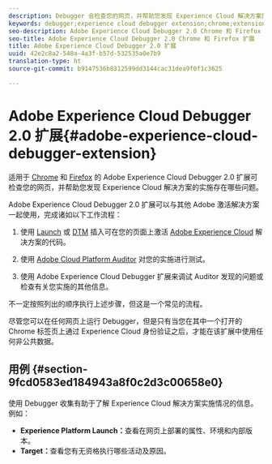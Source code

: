 ```yaml
---
description: Debugger 会检查您的网页，并帮助您发现 Experience Cloud 解决方案的实施存在哪些问题
keywords: debugger;experience cloud debugger extension;chrome;extension
seo-description: Adobe Experience Cloud Debugger 2.0 Chrome 和 Firefox 扩展技术文档 - 检查您的网页，并了解您的 Experience Cloud 解决方案实施中存在的问题
seo-title: Adobe Experience Cloud Debugger 2.0 Chrome 和 Firefox 扩展
title: Adobe Experience Cloud Debugger 2.0 扩展
uuid: 42e2c8a2-548a-4a3f-b57d-532535a0e7b9
translation-type: ht
source-git-commit: b9147536b8312599dd3144cac31dea9f0f1c3625

---
```



# Adobe Experience Cloud Debugger 2.0 扩展{#adobe-experience-cloud-debugger-extension}

适用于 [Chrome](https://chrome.google.com/webstore/detail/adobe-experience-cloud-de/ocdmogmohccmeicdhlhhgepeaijenapj) 和 [Firefox](https://addons.mozilla.org/zh-CN/firefox/addon/adobe-experience-platform-dbg/) 的 Adobe Experience Cloud Debugger 2.0 扩展可检查您的网页，并帮助您发现 Experience Cloud 解决方案的实施存在哪些问题。

Adobe Experience Cloud Debugger 2.0 扩展可以与其他 Adobe 激活解决方案一起使用，完成诸如以下工作流程：

1. 使用 [Launch](https://docs.adobe.com/content/help/zh-Hans/launch/using/overview.translate.html) 或 [DTM](https://docs.adobe.com/content/help/zh-Hans/dtm/using/dtm-home.translate.html) 插入可在您的页面上激活 [Adobe Experience Cloud](https://docs.adobe.com/content/help/zh-Hans/core-services/interface/experience-cloud.html) 解决方案的代码。

1. 使用 [Adobe Cloud Platform Auditor](https://experiencecloud.adobe.com/resources/help/en_US/auditor/) 对您的实施进行测试。
1. 使用 Adobe Experience Cloud Debugger 扩展来调试 Auditor 发现的问题或检查有关您实施的其他信息。

不一定按照列出的顺序执行上述步骤，但这是一个常见的流程。

尽管您可以在任何网页上运行 Debugger，但是只有当您在其中一个打开的 Chrome 标签页上通过 Experience Cloud 身份验证之后，才能在该扩展中使用任何非公共数据。

## 用例 {#section-9fcd0583ed184943a8f0c2d3c00658e0}

使用 Debugger 收集有助于了解 Experience Cloud 解决方案实施情况的信息。例如：

* **Experience Platform Launch：**&#x200B;查看在网页上部署的属性、环境和内部版本。
* **Target：**&#x200B;查看您有无资格执行哪些活动及原因。
